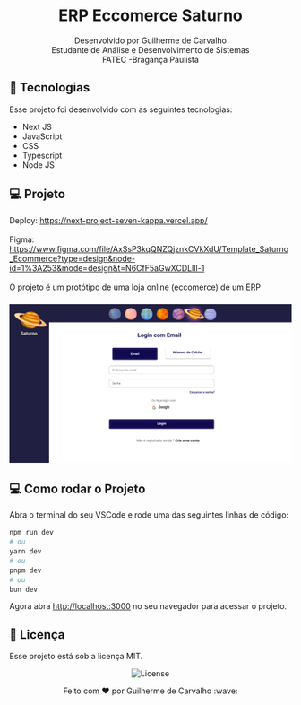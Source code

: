 
<h1 align="center"> ERP Eccomerce Saturno </h1>

<p align="center">
Desenvolvido por Guilherme de Carvalho<br>Estudante de Análise e Desenvolvimento de Sistemas<br> FATEC -Bragança Paulista <br/>


## 🚀 Tecnologias

Esse projeto foi desenvolvido com as seguintes tecnologias:

- Next JS
- JavaScript
- CSS
- Typescript
- Node JS

## 💻 Projeto

Deploy: https://next-project-seven-kappa.vercel.app/ <br><br> 
Figma: https://www.figma.com/file/AxSsP3kqQNZQjznkCVkXdU/Template_Saturno_Ecommerce?type=design&node-id=1%3A253&mode=design&t=N6CfF5aGwXCDLlIl-1 <br><br> 
O projeto é um protótipo de uma loja online (eccomerce) de um ERP
###
<img src="assets/image.png" alt="Projeto">

## 💻 Como rodar o Projeto

Abra o terminal do seu VSCode e rode uma das seguintes linhas de código:

```bash
npm run dev
# ou
yarn dev
# ou
pnpm dev
# ou
bun dev
```

Agora abra [http://localhost:3000](http://localhost:3000) no seu navegador para acessar o projeto.

## :memo: Licença

Esse projeto está sob a licença MIT.
<p align="center">
  <img alt="License" src="https://img.shields.io/static/v1?label=license&message=MIT&color=49AA26&labelColor=000000">
</p>

<p align="center">
Feito com ♥ por Guilherme de Carvalho :wave: 
</p>